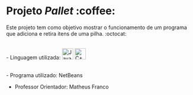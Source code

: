 <h1>Projeto <i>Pallet</i> :coffee:</h1>

Este projeto tem como objetivo mostrar o funcionamento de um programa que adiciona e retira itens de uma pilha. :octocat:

<div style="display: inline_block"><br>
  - Linguagem utilizada: 
      <img width="30px" alt="Java" title="Java" src="https://cdn.jsdelivr.net/gh/devicons/devicon@latest/icons/java/java-original.svg" />
      <img width="30px" alt="C++" title="C++" src="https://cdn.jsdelivr.net/gh/devicons/devicon@latest/icons/cplusplus/cplusplus-original.svg"/>
      
  <br>- Programa utilizado: NetBeans</br>
  - Professor Orientador: Matheus Franco

</div>
